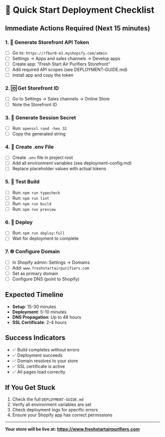 # 🚀 Quick Start Deployment Checklist

## Immediate Actions Required (Next 15 minutes)

### 1. 🔑 Generate Storefront API Token
- [ ] Go to: `https://rfbur0-m1.myshopify.com/admin`
- [ ] Settings → Apps and sales channels → Develop apps
- [ ] Create app: "Fresh Start Air Purifiers Storefront"
- [ ] Add required API scopes (see DEPLOYMENT-GUIDE.md)
- [ ] Install app and copy the token

### 2. 🆔 Get Storefront ID
- [ ] Go to Settings → Sales channels → Online Store
- [ ] Note the Storefront ID

### 3. 🔐 Generate Session Secret
- [ ] Run: `openssl rand -hex 32`
- [ ] Copy the generated string

### 4. 📝 Create .env File
- [ ] Create `.env` file in project root
- [ ] Add all environment variables (see deployment-config.md)
- [ ] Replace placeholder values with actual tokens

### 5. 🧪 Test Build
- [ ] Run: `npm run typecheck`
- [ ] Run: `npm run lint`
- [ ] Run: `npm run build`
- [ ] Run: `npm run preview`

### 6. 🚀 Deploy
- [ ] Run: `npm run deploy:full`
- [ ] Wait for deployment to complete

### 7. 🌐 Configure Domain
- [ ] In Shopify admin: Settings → Domains
- [ ] Add: `www.freshstartairpurifiers.com`
- [ ] Set as primary domain
- [ ] Configure DNS (point to Shopify)

## Expected Timeline
- **Setup**: 15-30 minutes
- **Deployment**: 5-10 minutes
- **DNS Propagation**: Up to 48 hours
- **SSL Certificate**: 2-4 hours

## Success Indicators
- ✅ Build completes without errors
- ✅ Deployment succeeds
- ✅ Domain resolves to your store
- ✅ SSL certificate is active
- ✅ All pages load correctly

## If You Get Stuck
1. Check the full `DEPLOYMENT-GUIDE.md`
2. Verify all environment variables are set
3. Check deployment logs for specific errors
4. Ensure your Shopify app has correct permissions

---

**Your store will be live at: https://www.freshstartairpurifiers.com**
